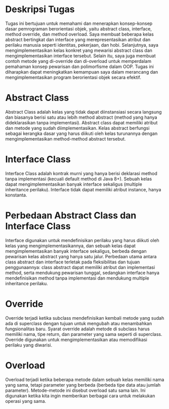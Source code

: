 # Deskripsi Tugas 
Tugas ini bertujuan untuk memahami dan menerapkan konsep-konsep dasar pemrograman berorientasi objek, yaitu abstract class, interface, method override, dan method overload. Saya membuat beberapa kelas abstract bertingkat dan interface yang merepresentasikan atribut dan perilaku manusia seperti identitas, pekerjaan, dan hobi. Selanjutnya, saya mengimplementasikan kelas konkret yang mewarisi abstract class dan mengimplementasikan interface tersebut. Selain itu, saya juga membuat contoh metode yang di-override dan di-overload untuk memperdalam pemahaman konsep pewarisan dan polimorfisme dalam OOP. Tugas ini diharapkan dapat meningkatkan kemampuan saya dalam merancang dan mengimplementasikan program berorientasi objek secara efektif.
# Abstract Class
Abstract Class adalah kelas yang tidak dapat diinstansiasi secara langsung dan biasanya berisi satu atau lebih method abstract (method yang hanya dideklarasikan tanpa implementasi). Abstract class dapat memiliki atribut dan metode yang sudah diimplementasikan. Kelas abstract berfungsi sebagai kerangka dasar yang harus diikuti oleh kelas turunannya dengan mengimplementasikan method-method abstract tersebut.
# Interface Class
Interface Class adalah kontrak murni yang hanya berisi deklarasi method tanpa implementasi (kecuali default method di Java 8+). Sebuah kelas dapat mengimplementasikan banyak interface sekaligus (multiple inheritance perilaku). Interface tidak dapat memiliki atribut instance, hanya konstanta.
# Perbedaan Abstract Class dan Interface Class
Interface digunakan untuk mendefinisikan perilaku yang harus diikuti oleh kelas yang mengimplementasikannya, dan sebuah kelas dapat mengimplementasikan banyak interface sekaligus, berbeda dengan pewarisan kelas abstract yang hanya satu jalur. 
Perbedaan utama antara class abstract dan interface terletak pada fleksibilitas dan tujuan penggunaannya: class abstract dapat memiliki atribut dan implementasi method, serta mendukung pewarisan tunggal, sedangkan interface hanya mendefinisikan method tanpa implementasi dan mendukung multiple inheritance perilaku.
# Override
Override terjadi ketika subclass mendefinisikan kembali metode yang sudah ada di superclass dengan tujuan untuk mengubah atau menambahkan fungsionalitas baru. Syarat override adalah metode di subclass harus memiliki nama, tipe return, dan parameter yang sama seperti di superclass. Override digunakan untuk mengimplementasikan atau memodifikasi perilaku yang diwarisi.
# Overload
Overload terjadi ketika beberapa metode dalam sebuah kelas memiliki nama yang sama, tetapi parameter yang berbeda (berbeda tipe data atau jumlah parameter). Metode-metode ini disebut overload satu sama lain. Ini digunakan ketika kita ingin memberikan berbagai cara untuk melakukan operasi yang sama.

